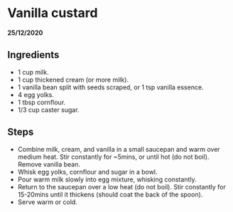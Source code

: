---
---

# Vanilla custard

**25/12/2020**

## Ingredients

- 1 cup milk.
- 1 cup thickened cream (or more milk).
- 1 vanilla bean split with seeds scraped, or 1 tsp vanilla essence.
- 4 egg yolks.
- 1 tbsp cornflour.
- 1/3 cup caster sugar.

## Steps

- Combine milk, cream, and vanilla in a small saucepan and warm over medium heat. Stir constantly for ~5mins, or until hot (do not boil). Remove vanilla bean.
- Whisk egg yolks, cornflour and sugar in a bowl.
- Pour warm milk slowly into egg mixture, whisking constantly.
- Return to the saucepan over a low heat (do not boil). Stir constantly for 15-20mins until it thickens (should coat the back of the spoon).
- Serve warm or cold.
